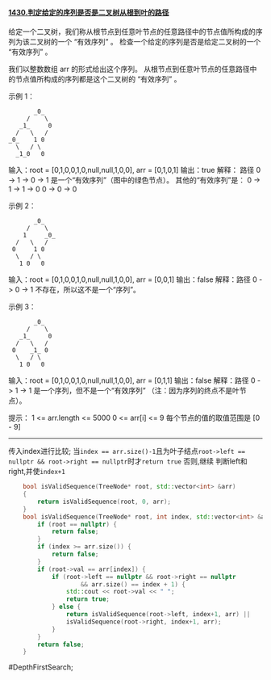 #### [1430.判定给定的序列是否是二叉树从根到叶的路径](https://leetcode.cn/problems/check-if-a-string-is-a-valid-sequence-from-root-to-leaves-path-in-a-binary-tree/description/)
给定一个二叉树，我们称从根节点到任意叶节点的任意路径中的节点值所构成的序列为该二叉树的一个 “有效序列” 。
检查一个给定的序列是否是给定二叉树的一个 “有效序列” 。

我们以整数数组 arr 的形式给出这个序列。
从根节点到任意叶节点的任意路径中的节点值所构成的序列都是这个二叉树的 “有效序列” 。

示例 1：
```
       _0_
     /    \
   _1_     0
  /   \   /
_0_    1 0
  \   / \
  _1_0   0
```
输入：root = [0,1,0,0,1,0,null,null,1,0,0], arr = [0,1,0,1]
输出：true
解释：
路径 0 -> 1 -> 0 -> 1 是一个“有效序列”（图中的绿色节点）。
其他的“有效序列”是：
0 -> 1 -> 1 -> 0
0 -> 0 -> 0

示例 2：

```
       _0_
     /    \
    1     _0_
  /   \   /
 0     1 0
  \   / \
   1 0   0
```
输入：root = [0,1,0,0,1,0,null,null,1,0,0], arr = [0,0,1]
输出：false
解释：路径 0 -> 0 -> 1 不存在，所以这不是一个“序列”。

示例 3：

```
       _0_
     /    \
   _1_     0
  /   \   /
 0    _1_ 0
  \   / \
   1 0   0
```
输入：root = [0,1,0,0,1,0,null,null,1,0,0], arr = [0,1,1]
输出：false
解释：路径 0 -> 1 -> 1 是一个序列，但不是一个“有效序列”
（注：因为序列的终点不是叶节点）。

提示：
1 <= arr.length <= 5000
0 <= arr[i] <= 9
每个节点的值的取值范围是 [0 - 9]

---- ----
传入index进行比较;
当`index == arr.size()-1`且为叶子结点`root->left == nullptr && root->right == nullptr`时才`return true`
否则,继续 判断left和right,并使`index+1`
```cpp
    bool isValidSequence(TreeNode* root, std::vector<int> &arr)
    {
        return isValidSequence(root, 0, arr);
    }
    bool isValidSequence(TreeNode* root, int index, std::vector<int> &arr) {
        if (root == nullptr) {
            return false;
        }
        if (index >= arr.size()) {
            return false;
        }
        if (root->val == arr[index]) {
            if (root->left == nullptr && root->right == nullptr
                    && arr.size() == index + 1) {
                std::cout << root->val << " ";
                return true;
            } else {
                return isValidSequence(root->left, index+1, arr) ||
                isValidSequence(root->right, index+1, arr);
            }
        }
        return false;
    }
```
#DepthFirstSearch;

